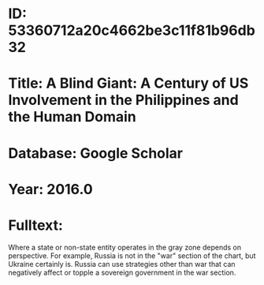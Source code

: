 # ID: 53360712a20c4662be3c11f81b96db32
# Title: A Blind Giant: A Century of US Involvement in the Philippines and the Human Domain
# Database: Google Scholar
# Year: 2016.0
# Fulltext:
Where a state or non-state entity operates in the gray zone depends on perspective.
For example, Russia is not in the "war" section of the chart, but Ukraine certainly is.
Russia can use strategies other than war that can negatively affect or topple a sovereign government in the war section.